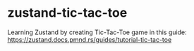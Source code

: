 # zustand-tic-tac-toe
Learning Zustand by creating Tic-Tac-Toe game in this guide: https://zustand.docs.pmnd.rs/guides/tutorial-tic-tac-toe
